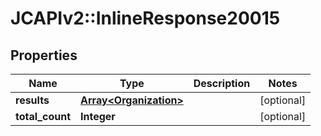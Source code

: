 # JCAPIv2::InlineResponse20015

## Properties
Name | Type | Description | Notes
------------ | ------------- | ------------- | -------------
**results** | [**Array&lt;Organization&gt;**](Organization.md) |  | [optional] 
**total_count** | **Integer** |  | [optional] 

